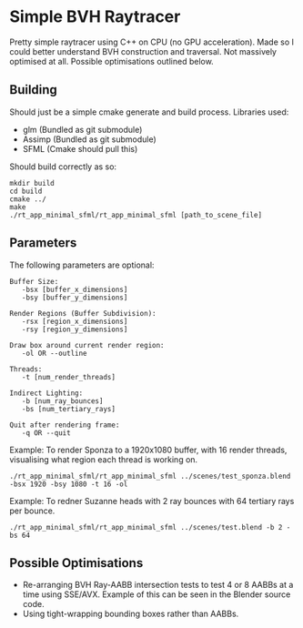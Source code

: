 # Simple BVH Raytracer

Pretty simple raytracer using C++ on CPU (no GPU acceleration). Made so I could better understand BVH construction and traversal. Not massively optimised at all. Possible optimisations outlined below.

## Building
Should just be a simple cmake generate and build process. Libraries used:
* glm (Bundled as git submodule)
* Assimp (Bundled as git submodule)
* SFML (Cmake should pull this)

Should build correctly as so:
```
mkdir build
cd build
cmake ../
make
./rt_app_minimal_sfml/rt_app_minimal_sfml [path_to_scene_file]
```

## Parameters
The following parameters are optional:
``` 
Buffer Size:
   -bsx [buffer_x_dimensions]
   -bsy [buffer_y_dimensions]

Render Regions (Buffer Subdivision):
   -rsx [region_x_dimensions]
   -rsy [region_y_dimensions]

Draw box around current render region:
   -ol OR --outline

Threads:
   -t [num_render_threads]

Indirect Lighting:
   -b [num_ray_bounces]
   -bs [num_tertiary_rays]
   
Quit after rendering frame:
   -q OR --quit
```

Example: To render Sponza to a 1920x1080 buffer, with 16 render threads, visualising what region each thread is working on.

``` 
./rt_app_minimal_sfml/rt_app_minimal_sfml ../scenes/test_sponza.blend -bsx 1920 -bsy 1080 -t 16 -ol
```

Example: To redner Suzanne heads with 2 ray bounces with 64 tertiary rays per bounce.
```
./rt_app_minimal_sfml/rt_app_minimal_sfml ../scenes/test.blend -b 2 -bs 64
```

## Possible Optimisations
* Re-arranging BVH Ray-AABB intersection tests to test 4 or 8 AABBs at a time using SSE/AVX. Example of this can be seen in the Blender source code.
* Using tight-wrapping bounding boxes rather than AABBs.
